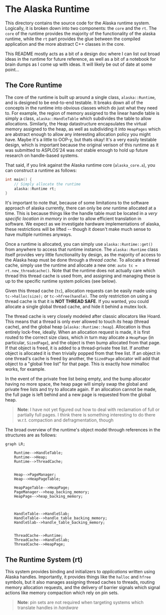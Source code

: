 # The Alaska Runtime

This directory contains the source code for the Alaska runtime system.
Logically, it is broken down into two components: the `core` and the `rt`.
The `core` of the runtime provides the majority of the functionality of the alaska runtime, while the `rt` part provides the glue between the compiled application and the more abstract C++ classes in the core.

This README mostly acts as a bit of a design doc where I can list out broad ideas in the runtime for future reference, as well as a bit of a notebook for brain dumps as I come up with ideas.
It will likely be out of date at some point...


## The Core Runtime

The core of the runtime is built up around a single class, `alaska::Runtime`, and is designed to be end-to-end testable.
It breaks down all of the concepts in the runtime into obvious classes which do just what they need to.
For example, the region of memory assigned to the linear handle table is simply a class, `alaska::HandleTable` which subdivides the table to allow allocations.
Similarly, the Heap datastructure encapsulates the virtual memory assigned to the heap, as well as subdividing it into `HeapPages` which are abstract enough to allow any interesting allocation policy you might have.
Maybe it's a little to OOP-y, but thats okay!
It's a very easily testable design, which is important because the original verison of this runtime as it was submitted to ASPLOS'24 was *not* stable enough to hold up future research on handle-based systems.


That said, if you link against the Alaska runtime core (`alaska_core.a`), you can construct a runtime as follows:
```c++
int main() {
    // Simply allocate the runtime
    alaska::Runtime rt;
}
```

It's important to note that, because of some limitations to the software approach of alaska currently, there can only be *one* runtime allocated at a time.
This is because things like the handle table must be located in a *very specific location in memory* in order to allow efficient translation in software.
We expect as we investigate hardware implementations of alaska, these restrictions will be lifted -- though it doesn't make much sense to have multiple runtimes anyways.

Once a runtime is allocated, you can simply use `alaska::Runtime::get()` from anywhere to access that runtime instance.
The `alaska::Runtime` class itself provides very little functionality by design, as the majority of access to the Alaska heap must be done through a *thread cache*.
To allocate a thread cache, simply use the runtime and allocate a new one: `auto tc = rt.new_threadcache()`.
Note that the runtime does not actually care which thread this thread cache is used from, and assigning and managing these is up to the specific runtime system policies (see below).


Given this thread cache (`tc`), allocation requests can be easily made using `tc->halloc(size);` or `tc->hfree(handle)`.
The only restriction on using a thread cache is that it is **NOT THREAD SAFE**.
If you wanted, you could allocate a single global thread cache, and hide it behind a mutex lock.


The thread cache is very closely modeled after classic allocators like Hoard.
This means that a thread is only ever allowed to touch *its* heap (thread cache), and the global heap (`alaska::Runtime::heap`).
Allocation is thus entirely lock-free, ideally.
When an allocation request is made, it is first routed to the correct size class, which in turn may allocate a `HeapPage` (in particular, `SizedPage`), and the object is then bump allocated from that page.
If that object is freed, it is added to a thread-private free list.
If another object is allocated it is then trivially popped from that free list.
If an object in one thread's cache is freed by another, the `SizedPage` allocator will add that object to a "global free list" for that page.
This is exactly how mimalloc works, for example.

In the event of the private free list being empty, and the bump allocator having no more space, the heap page will simply swap the global and private free lists and try to allocate again.
If an allocation cannot be made, the full page is left behind and a new page is requested from the global heap.

> **Note**: I have not yet figured out how to deal with reclamation of full or partially full pages. I think there is something interesting to do there w.r.t. compaction and defragmentation, though



The broad overview of the runtime's object model through references in the structures are as follows:
```mermaid
graph LR;

    Runtime-->HandleTable;
    Runtime-->Heap;
    Runtime-->ThreadCache;


    Heap-->PageManager;
    Heap-->HeapPageTable;

    HeapPageTable-->HeapPage;
    PageManager-->heap_backing_memory;
    HeapPage-->heap_backing_memory;



    HandleTable-->HandleSlab;
    HandleTable-->handle_table_backing_memory;
    HandleSlab-->handle_table_backing_memory;


    ThreadCache-->Runtime;
    ThreadCache-->HandleSlab;
    ThreadCache-->HeapPage;
```

## The Runtime System (rt)

This system provides binding and initializers to *applications* written using Alaska handles.
Importantly, it provides things like the `halloc` and `hfree` symbols, but it also manages assigning thread caches to threads, routing memory allocation requests, and the delivery of barrier signals which signal actions like memory compaction which rely on pin sets.

> **Note**: pin sets are not required when targeting systems which translate handles in *hardware*
